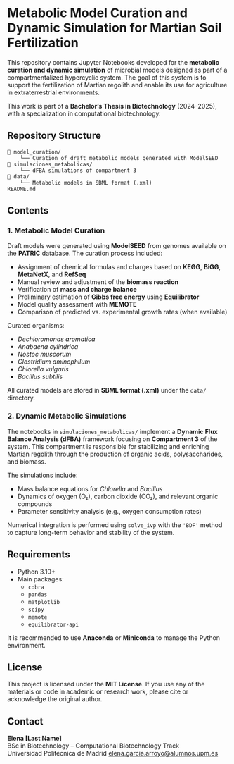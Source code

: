 # Metabolic Model Curation and Dynamic Simulation for Martian Soil Fertilization

This repository contains Jupyter Notebooks developed for the **metabolic curation and dynamic simulation** of microbial models designed as part of a compartmentalized hypercyclic system. The goal of this system is to support the fertilization of Martian regolith and enable its use for agriculture in extraterrestrial environments.

This work is part of a **Bachelor’s Thesis in Biotechnology** (2024–2025), with a specialization in computational biotechnology.

## Repository Structure

```
📁 model_curation/
    └── Curation of draft metabolic models generated with ModelSEED
📁 simulaciones_metabolicas/
    └── dFBA simulations of compartment 3
📁 data/
    └── Metabolic models in SBML format (.xml)
README.md
```

## Contents

### 1. Metabolic Model Curation

Draft models were generated using **ModelSEED** from genomes available on the **PATRIC** database. The curation process included:

- Assignment of chemical formulas and charges based on **KEGG**, **BiGG**, **MetaNetX**, and **RefSeq**
- Manual review and adjustment of the **biomass reaction**
- Verification of **mass and charge balance**
- Preliminary estimation of **Gibbs free energy** using **Equilibrator**
- Model quality assessment with **MEMOTE**
- Comparison of predicted vs. experimental growth rates (when available)

Curated organisms:
- *Dechloromonas aromatica*
- *Anabaena cylindrica*
- *Nostoc muscorum*
- *Clostridium aminophilum*
- *Chlorella vulgaris*
- *Bacillus subtilis*

All curated models are stored in **SBML format (.xml)** under the `data/` directory.

### 2. Dynamic Metabolic Simulations

The notebooks in `simulaciones_metabolicas/` implement a **Dynamic Flux Balance Analysis (dFBA)** framework focusing on **Compartment 3** of the system. This compartment is responsible for stabilizing and enriching Martian regolith through the production of organic acids, polysaccharides, and biomass.

The simulations include:

- Mass balance equations for *Chlorella* and *Bacillus*
- Dynamics of oxygen (O₂), carbon dioxide (CO₂), and relevant organic compounds
- Parameter sensitivity analysis (e.g., oxygen consumption rates)

Numerical integration is performed using `solve_ivp` with the `'BDF'` method to capture long-term behavior and stability of the system.

## Requirements

- Python 3.10+
- Main packages:
  - `cobra`
  - `pandas`
  - `matplotlib`
  - `scipy`
  - `memote`
  - `equilibrator-api`

It is recommended to use **Anaconda** or **Miniconda** to manage the Python environment.

## License

This project is licensed under the **MIT License**. If you use any of the materials or code in academic or research work, please cite or acknowledge the original author.

## Contact

**Elena [Last Name]**  
BSc in Biotechnology – Computational Biotechnology Track  
Universidad Politécnica de Madrid
elena.garcia.arroyo@alumnos.upm.es

